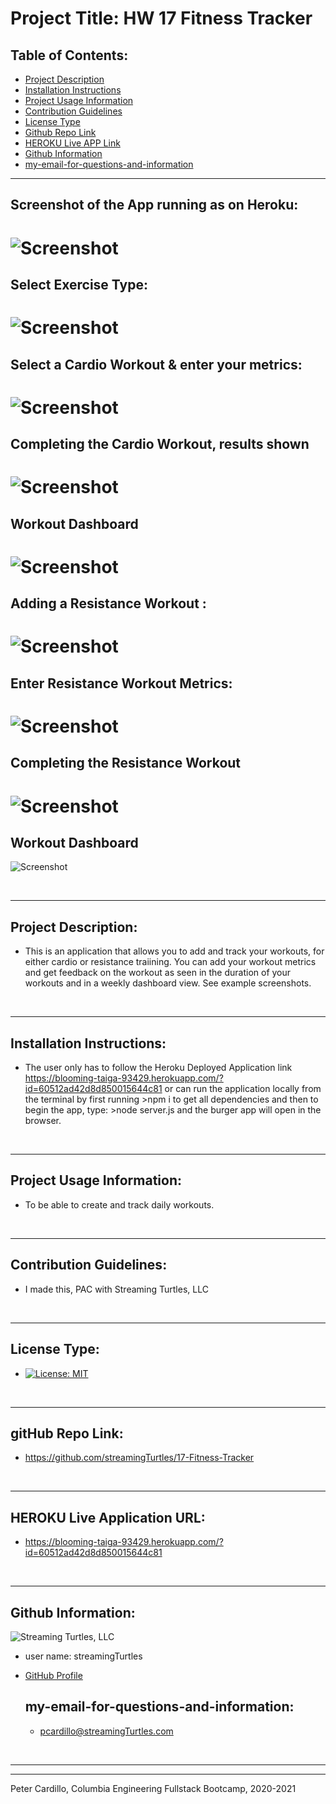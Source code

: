 # Project Title: HW 17 Fitness Tracker
    
  ## Table of Contents:
  - [Project Description](#project-description)
  - [Installation Instructions](#installation-instructions)
  - [Project Usage Information](#project-usage-information)
  - [Contribution Guidelines](#contribution-guidelines)
  - [License Type](#license-type)
  - [Github Repo Link](#github-repo-link)
  - [HEROKU Live APP Link](https://blooming-taiga-93429.herokuapp.com/?id=60512ad42d8d850015644c81)
  - [Github Information](#github-information)
  - [my-email-for-questions-and-information](#my-email-for-questions-and-information)



  - - -
  ## Screenshot of the App running as on Heroku:
  ![Screenshot](./public/assets/fitnessTracker-pic-1.png)
  ===
  ## Select Exercise Type:
  ![Screenshot](./public/assets/fitnessTracker-pic-5.png)
  ===
  ## Select a Cardio Workout & enter your metrics:
  ![Screenshot](./public/assets/fitnessTracker-pic-2.png)
  ===
  ## Completing the Cardio Workout, results shown
  ![Screenshot](./public/assets/fitnessTracker-pic-3.png)
  ===
  ## Workout Dashboard
  ![Screenshot](./public/assets/fitnessTracker-pic-4.png)
  ===
  ## Adding a Resistance Workout :
  ![Screenshot](./public/assets/fitnessTracker-pic-5.png)
  ===
  ## Enter Resistance Workout Metrics:
  ![Screenshot](./public/assets/fitnessTracker-pic-6.png)
  ===
  ## Completing the Resistance Workout
  ![Screenshot](./public/assets/fitnessTracker-pic-7.png)
  ===
  ## Workout Dashboard
  ![Screenshot](./public/assets/fitnessTracker-pic-8.png)






  &nbsp;
  - - -
  ## Project Description:
  - This is an application that allows you to add and track your workouts, for either cardio or resistance traiining.  You can add your workout metrics and get feedback on the workout as seen in the duration of your workouts and in a weekly dashboard view.  See example screenshots.

  &nbsp;
  - - -
  ## Installation Instructions:
  - The user only has to follow the Heroku Deployed Application link https://blooming-taiga-93429.herokuapp.com/?id=60512ad42d8d850015644c81  or can run the application locally from the terminal by first running >npm i to get all dependencies and then to begin the app, type:  >node server.js  and the burger app will open in the browser.

  &nbsp;
  - - -
  ## Project Usage Information:
  - To be able to create and track daily workouts.

  &nbsp;
  - - -
  ## Contribution Guidelines:
  - I made this, PAC with Streaming Turtles, LLC


  &nbsp;
  - - -
  ## License Type:
  - [![License: MIT](https://img.shields.io/badge/License-MIT-yellow.svg)](https://opensource.org/licenses/MIT)

  &nbsp;
  - - -
  ## gitHub Repo Link:
  - https://github.com/streamingTurtles/17-Fitness-Tracker

  &nbsp;
  - - -
  ## HEROKU Live Application URL:
  - https://blooming-taiga-93429.herokuapp.com/?id=60512ad42d8d850015644c81

  &nbsp;
  - - -
  ## Github Information:

  ![Streaming Turtles, LLC](https://avatars2.githubusercontent.com/u/1152009?v=4)
- user name: streamingTurtles
- [GitHub Profile](https://github.com/streamingTurtles)

  ## my-email-for-questions-and-information:
  - pcardillo@streamingTurtles.com  

  &nbsp;
- - -
- - -
Peter Cardillo, Columbia Engineering Fullstack Bootcamp, 2020-2021  
